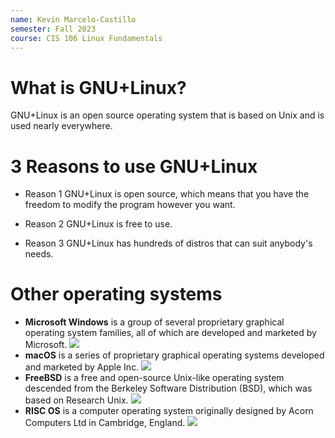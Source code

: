 ```yaml
---
name: Kevin Marcelo-Castillo
semester: Fall 2023
course: CIS 106 Linux Fundamentals
---
```


# What is GNU+Linux?

GNU+Linux is an open source operating system that is based on Unix and is used nearly everywhere. 
 
# 3 Reasons to use GNU+Linux

* Reason 1
GNU+Linux is open source, which means that you have the freedom to modify the program however you want.

* Reason 2
GNU+Linux is free to use.

* Reason 3
GNU+Linux has hundreds of distros that can suit anybody's needs.

# Other operating systems

* **Microsoft Windows** is a group of several proprietary graphical operating system families, all of which are developed and marketed by Microsoft. 
![](https://rb.gy/gg9x5f)
* **macOS** is a series of proprietary graphical operating systems developed and marketed by Apple Inc. 
![](https://rb.gy/4811ji)
* **FreeBSD** is a free and open-source Unix-like operating system descended from the Berkeley Software Distribution (BSD), which was based on Research Unix.
![](https://rb.gy/kwlg0f)
* **RISC OS** is a computer operating system originally designed by Acorn Computers Ltd in Cambridge, England. 
![](https://rb.gy/ndnaru)
